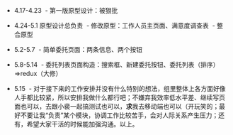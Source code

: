 - 4.17-4.23
  - 第一版原型设计：被狠批
  
- 4.24-5.1 原型设计总负责
  - 修改原型：工作人员主页面、满意度调查表
  - 整合原型
 
- 5.2-5.7
  - 简单委托页面：两条信息、两个按钮

- 5.8-5.14
  - 委托列表页面构造：搜索框、新建委托按钮、委托列表（排序）=>redux（大修）

- 5.15
  - 对于接下来的工作安排并没有什么特别的想法，组里整体上各方面好像人手都比较紧，所以安排我做什么都行吧；不嫌弃我效率低水平差、继续写页面也可以，去跟小裴一起搞测试也可以，**求**我去移动端也可以（开玩笑的；最好不要让我“负责”某个模块，协调工作比较苦手，会对人际关系产生压力；还有，希望大家干活的时候能加强沟通。以上。
